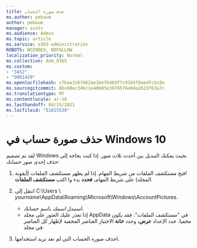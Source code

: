 ```yaml
---
title: حذف صورة الحساب
ms.author: pebaum
author: pebaum
manager: scotv
ms.audience: Admin
ms.topic: article
ms.service: o365-administration
ROBOTS: NOINDEX, NOFOLLOW
localization_priority: Normal
ms.collection: Adm_O365
ms.custom:
- "3452"
- "9001439"
ms.openlocfilehash: c7baa3267d62ae1bef64b9f7c91b5f8aedfcbc8e
ms.sourcegitcommit: 8bc60ec34bc1e40685e3976576e04a2623f63a7c
ms.translationtype: MT
ms.contentlocale: ar-SA
ms.lasthandoff: 04/15/2021
ms.locfileid: "51815530"
---
```

# <a name="delete-an-account-picture-in-windows-10"></a>حذف صورة حساب في Windows 10

لقد تم تصميم Windows بحيث يمكنك التبديل بين أحدث ثلاث صور. إذا كنت بحاجة إلى حذف إحدى صور حسابك:

1. افتح مستكشف الملفات من شريط المهام. إذا لم يظهر مستكشف الملفات (أيقونة المجلد) على شريط المهام، **فحدد** بدء وا اكتب **مستكشف الملفات**.

2. انتقل إلى C:\Users \\ *yourname*\AppData\Roaming\Microsoft\Windows\AccountPictures. 
    - استبدل *اسمك* باسم حسابك.
    - إذا تعذر عليك العثور على مجلد AppData في "مستكشف الملفات"، فقد يكون مخفيا. حدد الإعداد **عرض،** وحدد **خانة** الاختيار العناصر المخفية لإظهار كل العناصر في مجلد.

3. احذف صورة الحساب التي لم تعد تريد استخدامها.
 
 